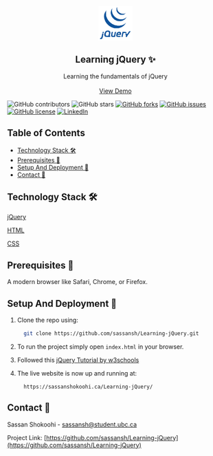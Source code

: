 <!-- PROJECT LOGO -->
<br />
<p align="center">
 <a href="https://github.com/sassansh/Learning-jQuery">
    <img src="logo.png" alt="Logo" width="80" height="80">
  </a>
  <h2 align="center">Learning jQuery ✨</h2>

  <p align="center">
    Learning the fundamentals of jQuery
    <br />
    <br />
    <a href="https://sassanshokoohi.ca/Learning-jQuery/">View Demo</a>
  </p>
</p>

![GitHub contributors](https://img.shields.io/github/contributors/sassansh/Learning-jQuery?color=ffcc66&style=for-the-badge)
![GitHub stars](https://img.shields.io/github/stars/sassansh/Learning-jQuery?color=ffcc66&style=for-the-badge)
[![GitHub forks](https://img.shields.io/github/forks/sassansh/Learning-jQuery?style=for-the-badge)](https://github.com/sassansh/Learning-jQuery/network)
[![GitHub issues](https://img.shields.io/github/issues/sassansh/Learning-jQuery?color=ffcc66&style=for-the-badge)](https://github.com/sassansh/Learning-jQuery/issues)
[![GitHub license](https://img.shields.io/github/license/sassansh/Learning-jQuery?style=for-the-badge)](https://github.com/sassansh/Learning-jQuery/blob/main/LICENSE)
[![LinkedIn][linkedin-shield]][linkedin-url]

## Table of Contents

- [Technology Stack 🛠️](#technology-stack-)
- [Prerequisites 🍪](#prerequisites-)
- [Setup And Deployment 🔧](#setup-and-deployment-)
- [Contact 📧](#contact-)

## Technology Stack 🛠️

[jQuery](https://jquery.com/)

[HTML](https://html.spec.whatwg.org/)

[CSS](https://www.w3.org/Style/CSS/Overview.en.html)

## Prerequisites 🍪

A modern browser like Safari, Chrome, or Firefox.

## Setup And Deployment 🔧

1. Clone the repo using:

   ```bash
     git clone https://github.com/sassansh/Learning-jQuery.git
   ```

2. To run the project simply open `index.html` in your browser.

3. Followed this [jQuery Tutorial by w3schools](https://www.w3schools.com/jquery/)

4. The live website is now up and running at:

   ```https
     https://sassanshokoohi.ca/Learning-jQuery/
   ```

## Contact 📧

Sassan Shokoohi - sassansh@student.ubc.ca

Project Link: [https://github.com/sassansh/Learning-jQuery](https://github.com/sassansh/Learning-jQuery)

[linkedin-shield]: https://img.shields.io/badge/-LinkedIn-black.svg?style=for-the-badge&logo=linkedin&colorB=555
[linkedin-url]: https://www.linkedin.com/in/sassanshokoohi/
